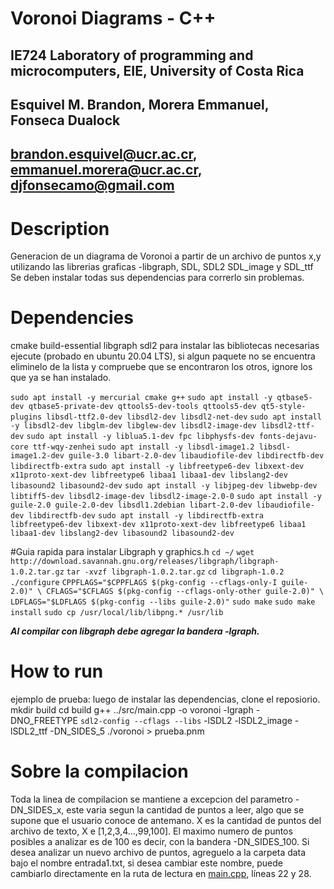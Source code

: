 # Voronoi Diagrams - C++
## IE724 Laboratory of programming and microcomputers, EIE, University of Costa Rica
## Esquivel M. Brandon, Morera Emmanuel, Fonseca Dualock
## brandon.esquivel@ucr.ac.cr, emmanuel.morera@ucr.ac.cr, djfonsecamo@gmail.com

# Description
Generacion de un diagrama de Voronoi a partir de un archivo de puntos x,y utilizando las librerias graficas -libgraph, SDL, SDL2 SDL_image y SDL_ttf
Se deben instalar todas sus dependencias para correrlo sin problemas.

# Dependencies
cmake
build-essential
libgraph
sdl2
para instalar las bibliotecas necesarias ejecute (probado en ubuntu 20.04 LTS), si algun paquete no se encuentra eliminelo de la lista y compruebe que se encontraron los otros, ignore los que ya se han instalado.

`sudo apt install -y mercurial cmake g++`
`sudo apt install -y qtbase5-dev qtbase5-private-dev qttools5-dev-tools qttools5-dev qt5-style-plugins libsdl-ttf2.0-dev libsdl2-dev libsdl2-net-dev`
`sudo apt install -y libsdl2-dev libglm-dev libglew-dev libsdl2-image-dev libsdl2-ttf-dev`
`sudo apt install -y liblua5.1-dev fpc libphysfs-dev fonts-dejavu-core ttf-wqy-zenhei`
`sudo apt install -y libsdl-image1.2 libsdl-image1.2-dev guile-3.0 libart-2.0-dev libaudiofile-dev libdirectfb-dev libdirectfb-extra`
`sudo apt install -y libfreetype6-dev libxext-dev x11proto-xext-dev libfreetype6 libaa1 libaa1-dev libslang2-dev libasound2 libasound2-dev`
`sudo apt install -y libjpeg-dev libwebp-dev libtiff5-dev libsdl2-image-dev libsdl2-image-2.0-0`
`sudo apt install -y guile-2.0 guile-2.0-dev libsdl1.2debian libart-2.0-dev libaudiofile-dev libdirectfb-dev`
`sudo apt install -y libdirectfb-extra libfreetype6-dev libxext-dev x11proto-xext-dev libfreetype6 libaa1 libaa1-dev libslang2-dev libasound2 libasound2-dev`

#Guia rapida para instalar Libgraph y graphics.h 
 	`cd ~/`
	`wget http://download.savannah.gnu.org/releases/libgraph/libgraph-1.0.2.tar.gz`
	`tar -xvzf libgraph-1.0.2.tar.gz`
	`cd libgraph-1.0.2`
	`./configure`
  `CPPFLAGS="$CPPFLAGS $(pkg-config --cflags-only-I guile-2.0)" \ CFLAGS="$CFLAGS $(pkg-config --cflags-only-other guile-2.0)" \ LDFLAGS="$LDFLAGS $(pkg-config --libs guile-2.0)"`
	`sudo make`
	`sudo make install`
	`sudo cp /usr/local/lib/libpng.* /usr/lib`
  
***Al compilar con libgraph debe agregar la bandera -lgraph.***
  
# How to run
ejemplo de prueba:
luego de instalar las dependencias, clone el reposiorio.
mkdir build
cd build
g++ ../src/main.cpp -o voronoi -lgraph -DNO_FREETYPE `sdl2-config --cflags --libs` -lSDL2 -lSDL2_image -lSDL2_ttf -DN_SIDES_5
./voronoi > prueba.pnm

# Sobre la compilacion
Toda la linea de compilacion se mantiene a excepcion del parametro -DN_SIDES_x, este varia segun la cantidad de puntos a leer, algo que se supone que el usuario conoce de antemano. X es la cantidad de puntos del archivo de texto, X e [1,2,3,4...,99,100]. El maximo numero de puntos posibles a analizar es de 100 es decir, con la bandera -DN_SIDES_100.
Si desea analizar un nuevo archivo de puntos, agreguelo a la carpeta data bajo el nombre entrada1.txt, si desea cambiar este nombre, puede cambiarlo directamente en la ruta de lectura en [main.cpp](src/main.cpp), líneas 22 y 28.

